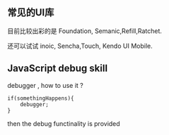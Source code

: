 常见的UI库
---

目前比较出彩的是 Foundation, Semanic,Refill,Ratchet.  

还可以试试 inoic, Sencha,Touch, Kendo UI Mobile.

JavaScript debug skill 
----

debugger , how to use it ? 

	if(somethingHappens){
		debugger;
	}

then the debug functinality is provided 